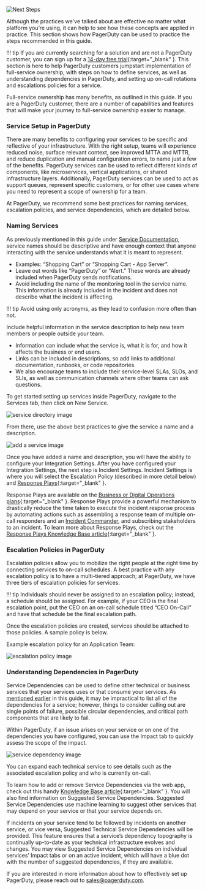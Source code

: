 ![Next Steps](/assets/images/headers/FSO-NextSteps.png)

Although the practices we've talked about are effective no matter what platform you’re using, it can help to see how these concepts are applied in practice. This section shows how PagerDuty can be used to practice the steps recommended in this guide.

!!! tip
    If you are currently searching for a solution and are not a PagerDuty customer, you can sign up for a [14-day free trial](https://www.pagerduty.com/sign-up-free/?type=free){:target="_blank" }. This section is here to help PagerDuty customers jumpstart implementation of full-service ownership, with steps on how to define services, as well as understanding dependencies in PagerDuty, and setting up on-call rotations and escalations policies for a service.

Full-service ownership has many benefits, as outlined in this guide. If you are a PagerDuty customer, there are a number of capabilities and features that will make your journey to full-service ownership easier to manage.

### Service Setup in PagerDuty

There are many benefits to configuring your services to be specific and reflective of your infrastructure. With the right setup, teams will experience reduced noise, surface relevant context, see improved MTTA and MTTR, and reduce duplication and manual configuration errors, to name just a few of the benefits. PagerDuty services can be used to reflect different kinds of components, like microservices, vertical applications, or shared infrastructure layers. Additionally, PagerDuty services can be used to act as support queues, represent specific customers, or for other use cases where you need to represent a scope of ownership for a team.

At PagerDuty, we recommend some best practices for naming services, escalation policies, and service dependencies, which are detailed below.

### Naming Services
As previously mentioned in this guide under [Service Documentation](/functions/#service-name), service names should be descriptive and have enough context that anyone interacting with the service understands what it is meant to represent.

- Examples: “Shopping Cart” or “Shopping Cart - App Server”.
- Leave out words like “PagerDuty” or “Alert.” These words are already included when PagerDuty sends notifications.
- Avoid including the name of the monitoring tool in the service name. This information is already included in the incident and does not describe what the incident is affecting.

!!! tip
    Avoid using only acronyms, as they lead to confusion more often than not.

Include helpful information in the service description to help new team members or people outside your team.

- Information can include what the service is, what it is for, and how it affects the business or end users.
- Links can be included in descriptions, so add links to additional documentation, runbooks, or code repositories.
- We also encourage teams to include their service-level SLAs, SLOs, and SLIs, as well as communication channels where other teams can ask questions.

To get started setting up services inside PagerDuty, navigate to the Services tab, then click on New Service.

![service directory image](/assets/images/service-directory.png)

From there, use the above best practices to give the service a name and a description.

![add a service image](/assets/images/add-a-service.png)

Once you have added a name and description, you will have the ability to configure your Integration Settings. After you have configured your Integration Settings, the next step is Incident Settings. Incident Settings is where you will select the Escalation Policy (described in more detail below) and [Response Plays](https://support.pagerduty.com/docs/response-automation){:target="_blank" }.


Response Plays are available on the [Business or Digital Operations plans](https://www.pagerduty.com/pricing/){:target="_blank" }. Response Plays provide a powerful mechanism to drastically reduce the time taken to execute the incident response process by automating actions such as assembling a response team of multiple on-call responders and an [Incident Commander](https://response.pagerduty.com/), and subscribing stakeholders to an incident. To learn more about Response Plays, check out the [Response Plays Knowledge Base article](https://support.pagerduty.com/docs/response-automation){:target="_blank" }.

### Escalation Policies in PagerDuty

Escalation policies allow you to mobilize the right people at the right time by connecting services to on-call schedules. A best practice with any escalation policy is to have a multi-tiered approach; at PagerDuty, we have three tiers of escalation policies for services.

!!! tip
    Individuals should never be assigned to an escalation policy; instead, a schedule should be assigned. For example, if your CEO is the final escalation point, put the CEO on an on-call schedule titled “CEO On-Call” and have that schedule be the final escalation path.


Once the escalation policies are created, services should be attached to those policies. A sample policy is below.

Example escalation policy for an Application Team:

![escalation policy image](/assets/images/application-team-escalation-policy.png)

### Understanding Dependencies in PagerDuty
Service Dependencies can be used to define other technical or business services that your services uses or that consume your services. As [mentioned earlier](functions/#other-components) in this guide, it may be impractical to list all of the dependencies for a service; however, things to consider calling out are single points of failure, possible circular dependencies, and critical path components that are likely to fail.

Within PagerDuty, if an issue arises on your service or on one of the dependencies you have configured, you can use the Impact tab to quickly assess the scope of the impact.

![service dependency image](/assets/images/service-dependencies.png)

You can expand each technical service to see details such as the associated escalation policy and who is currently on-call.

To learn how to add or remove Service Dependencies via the web app, check out this handy [Knowledge Base article](https://support.pagerduty.com/docs/service-profile#service-dependencies){:target="_blank" }. You will also find information on Suggested Service Dependencies. Suggested Service Dependencies use machine learning to suggest other services that may depend on your service or that your service depends on.


If incidents on your service tend to be followed by incidents on another service, or vice versa, Suggested Technical Service Dependencies will be provided. This feature ensures that a service’s dependency topography is continually up-to-date as your technical infrastructure evolves and changes. You may view Suggested Service Dependencies on individual services’ Impact tabs or on an active incident, which will have a blue dot with the number of suggested dependencies, if they are available.

If you are interested in more information about how to effectively set up PagerDuty, please reach out to [sales@pagerduty.com](mailto:sales@pagerduty.com).
